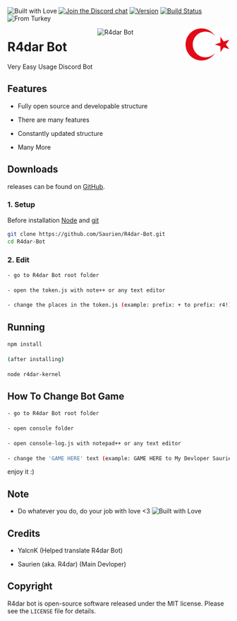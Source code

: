 ![Built with Love](https://camo.githubusercontent.com/bef1253aea8dd72392b8da01d7e24ecf190a35bc/687474703a2f2f666f7274686562616467652e636f6d2f696d616765732f6261646765732f6275696c742d776974682d6c6f76652e737667)
[![Join the Discord chat](https://img.shields.io/badge/discord-r4darhub-738adb.svg)](https://discord.gg/mv2RzYW)
[![Version](https://img.shields.io/badge/version-0.1.2%20(Release%207)-red.svg)](https://github.com/Saurien/New-Bot/releases/tag/0.1.2)
[![Build Status](https://travis-ci.org/Saurien/R4dar-Bot.svg?branch=master)](https://travis-ci.org/Saurien/R4dar-Bot)
![From Turkey](https://img.shields.io/badge/from-Turkey-red.svg)


<img align="right" alt="From Turkey" width="100" src="./data/logo/turkey.png">
<img align="right" alt="R4dar Bot" width="200" src="./data/logo/logo.png">

# R4dar Bot

Very Easy Usage Discord Bot 

## Features
- Fully open source and developable structure

- There are many features

- Constantly updated structure
  
- Many More

## Downloads
releases can be found on [GitHub](https://github.com/Saurien/New-Bot/releases).

### 1. Setup
Before installation [Node](https://nodejs.org/en/download) and [git](https://git-scm.com/downloads)

```sh
git clone https://github.com/Saurien/R4dar-Bot.git
cd R4dar-Bot
```

### 2. Edit

```sh
- go to R4dar Bot root folder 

- open the token.js with note++ or any text editor

- change the places in the token.js (example: prefix: + to prefix: r4!)
```

## Running

```sh
npm install

(after installing)

node r4dar-kernel
```

## How To Change Bot Game

```sh
- go to R4dar Bot root folder

- open console folder

- open console-log.js with notepad++ or any text editor

- change the 'GAME HERE' text (example: GAME HERE to My Devloper Saurien)
```

enjoy it :)

## Note

* Do whatever you do, do your job with love <3
![Built with Love](https://camo.githubusercontent.com/bef1253aea8dd72392b8da01d7e24ecf190a35bc/687474703a2f2f666f7274686562616467652e636f6d2f696d616765732f6261646765732f6275696c742d776974682d6c6f76652e737667)

## Credits

 * YalcnK (Helped translate R4dar Bot)
 
 * Saurien (aka. R4dar) (Main Devloper)

## Copyright

R4dar bot is open-source software released under the MIT license. Please see
the `LICENSE` file for details.
